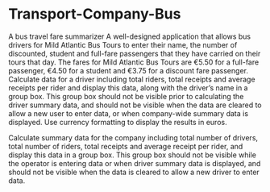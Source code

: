 # Transport-Company-Bus
A bus travel fare summarizer
A well-designed application that allows bus drivers for Mild Atlantic Bus Tours to enter their
name, the number of discounted, student and full-fare passengers that they have carried on their tours
that day. The fares for Mild Atlantic Bus Tours are €5.50 for a full-fare passenger, €4.50 for a student
and €3.75 for a discount fare passenger. Calculate data for a driver including total riders, total receipts and average receipts per rider and
display this data, along with the driver’s name in a group box. This group box should not be visible
prior to calculating the driver summary data, and should not be visible when the data are cleared to
allow a new user to enter data, or when company-wide summary data is displayed. Use currency
formatting to display the results in euros.



Calculate summary data for the company including total number of drivers, total number of riders,
total receipts and average receipt per rider, and display this data in a group box. This group box
should not be visible while the operator is entering data or when driver summary data is displayed,
and should not be visible when the data is cleared to allow a new driver to enter data. 
